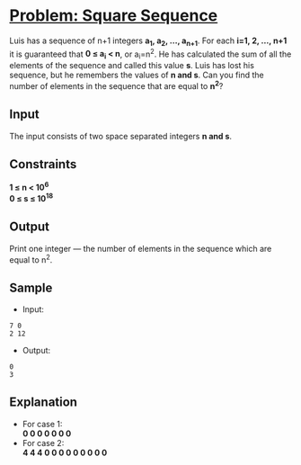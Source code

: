# [Problem: Square Sequence](https://my.newtonschool.co/playground/code/v0n6srtuz1q2)

Luis has a sequence of n+1 integers **a<sub>1</sub>, a<sub>2</sub>, …, a<sub>n+1</sub>**. For each **i=1, 2, …, n+1** it is guaranteed that **0 ≤ a<sub>i</sub> < n**, or a<sub>i</sub>=n<sup>2</sup>. He has calculated the sum of all the elements of the sequence and called this value **s**.
Luis has lost his sequence, but he remembers the values of **n and s**. Can you find the number of elements in the sequence that are equal to **n<sup>2</sup>**?

## Input

The input consists of two space separated integers **n and s**.

## Constraints

**1 ≤ n < 10<sup>6</sup>** <br>
**0 ≤ s ≤ 10<sup>18</sup>**

## Output

Print one integer — the number of elements in the sequence which are equal to n<sup>2</sup>.

## Sample

- Input:
```
7 0
2 12
```

- Output:
```
0
3
```

## Explanation

- For case 1: <br> **0 0 0 0 0 0 0** <br>
- For case 2: <br> **4 4 4 0 0 0 0 0 0 0 0 0**
